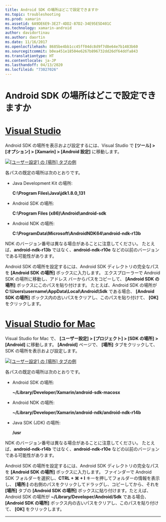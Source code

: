 ```yaml
---
title: Android SDK の場所はどこで設定できますか
ms.topic: troubleshooting
ms.prod: xamarin
ms.assetid: 6A9DE6E9-3E27-4DD2-87D2-34E95E5D401C
ms.technology: xamarin-android
author: davidortinau
ms.author: daortin
ms.date: 11/16/2017
ms.openlocfilehash: 8685be4bb1cc45ff04dc8d9f7d8e64e7b1483b60
ms.sourcegitcommit: b0ea451e18504e6267b896732dd26df64ddfa843
ms.translationtype: HT
ms.contentlocale: ja-JP
ms.lasthandoff: 04/13/2020
ms.locfileid: "73027026"
---
```

# <a name="where-can-i-set-my-android-sdk-locations"></a>Android SDK の場所はどこで設定できますか

# <a name="visual-studio"></a>[Visual Studio](#tab/windows)

Android SDK の場所を表示および設定するには、Visual Studio で **[ツール] > [オプション] > [Xamarin] > [Android 設定]** に移動します。

[![[ユーザー設定] の [場所] タブの例](android-sdk-location-images/win/01-locations-sml.png)](android-sdk-location-images/win/01-locations.png#lightbox)

各パスの既定の場所は次のとおりです。

- Java Development Kit の場所: 

    **C:\\Program Files\\Java\\jdk1.8.0_131**

- Android SDK の場所: 

    **C:\\Program Files (x86)\\Android\\android-sdk**

- Android NDK の場所: 

    **C:\\ProgramData\\Microsoft\\AndroidNDK64\\android-ndk-r13b**

NDK のバージョン番号は異なる場合があることに注意してください。 たとえば、**android-ndk-r13b** ではなく、**android-ndk-r10e** などの以前のバージョンである可能性があります。

Android SDK の場所を設定するには、Android SDK ディレクトリの完全なパスを **[Android SDK の場所]** ボックスに入力します。 エクスプローラーで Android SDK の場所に移動し、アドレス バーからパスをコピーして、 **[Android SDK の場所]** ボックスにこのパスを貼り付けます。
たとえば、Android SDK の場所が **C:\\Users\\username\\AppData\\Local\\Android\\Sdk** である場合、 **[Android SDK の場所]** ボックス内の古いパスをクリアし、このパスを貼り付けて、 **[OK]** をクリックします。

# <a name="visual-studio-for-mac"></a>[Visual Studio for Mac](#tab/macos)

Visual Studio for Mac で、 **[ユーザー設定] > [プロジェクト] > [SDK の場所] > [Android]** に移動します。 **[Android]** ページで、 **[場所]** タブをクリックして、SDK の場所を表示および設定します。

[![[ユーザー設定] の [場所] タブの例](android-sdk-location-images/mac/01-locations-sml.png)](android-sdk-location-images/mac/01-locations.png#lightbox)

各パスの既定の場所は次のとおりです。

- Android SDK の場所: 

    **~/Library/Developer/Xamarin/android-sdk-macosx**

- Android NDK の場所: 

    **~/Library/Developer/Xamarin/android-ndk/android-ndk-r14b**

- Java SDK (JDK) の場所: 

    **/usr**

NDK のバージョン番号は異なる場合があることに注意してください。 たとえば、**android-ndk-r14b** ではなく、**android-ndk-r10e** などの以前のバージョンである可能性があります。

Android SDK の場所を設定するには、Android SDK ディレクトリの完全なパスを **[Android SDK の場所]** ボックスに入力します。 ファインダーで Android SDK フォルダーを選択し、**CTRL + &#8984; + I** キーを押してフォルダーの情報を表示し、 **[場所:]** の右側のパスをクリックしてドラッグし、コピーしてから、それを **[場所]** タブの **[Android SDK の場所]** ボックスに貼り付けます。たとえば、Android SDK の場所が **~/Library/Developer/Android/Sdk** である場合、 **[Android SDK の場所]** ボックス内の古いパスをクリアし、このパスを貼り付けて、 **[OK]** をクリックします。

-----
